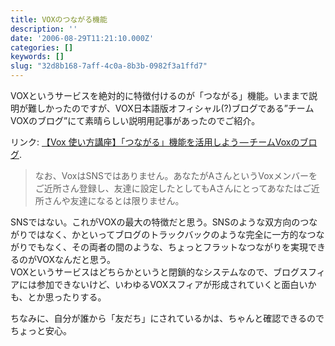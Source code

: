 ```yaml
---
title: VOXのつながる機能
description: ''
date: '2006-08-29T11:21:10.000Z'
categories: []
keywords: []
slug: "32d8b168-7aff-4c0a-8b3b-0982f3a1ffd7"
---
```

VOXというサービスを絶対的に特徴付けるのが「つながる」機能。いままで説明が難しかったのですが、VOX日本語版オフィシャル(?)ブログである”チームVOXのブログ”にて素晴らしい説明用記事があったのでご紹介。

リンク: [【Vox 使い方講座】「つながる」機能を活用しよう — チームVoxのブログ](http://team-jp.vox.com/library/post/vox-%E4%BD%BF%E3%81%84%E6%96%B9%E8%AC%9B%E5%BA%A7%E3%81%A4%E3%81%AA%E3%81%8C%E3%82%8B%E6%A9%9F%E8%83%BD%E3%82%92%E6%B4%BB%E7%94%A8%E3%81%97%E3%82%88%E3%81%86.html "【Vox 使い方講座】「つながる」機能を活用しよう - チームVoxのブログ").

> なお、VoxはSNSではありません。あなたがAさんというVoxメンバーをご近所さん登録し、友達に設定したとしてもAさんにとってあなたはご近所さんや友達になるとは限りません。

SNSではない。これがVOXの最大の特徴だと思う。SNSのような双方向のつながりではなく、かといってブログのトラックバックのような完全に一方的なつながりでもなく、その両者の間のような、ちょっとフラットなつながりを実現できるのがVOXなんだと思う。  
VOXというサービスはどちらかというと閉鎖的なシステムなので、ブログスフィアには参加できないけど、いわゆるVOXスフィアが形成されていくと面白いかも、とか思ったりする。

ちなみに、自分が誰から「友だち」にされているかは、ちゃんと確認できるのでちょっと安心。